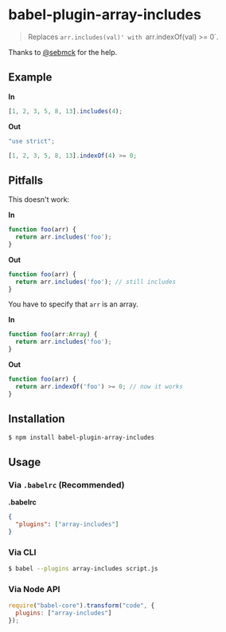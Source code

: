 # babel-plugin-array-includes

> Replaces `arr.includes(val)' with `arr.indexOf(val) >= 0`.

Thanks to [@sebmck](https://github.com/sebmck) for the help.

## Example

**In**

```javascript
[1, 2, 3, 5, 8, 13].includes(4);
```

**Out**

```javascript
"use strict";

[1, 2, 3, 5, 8, 13].indexOf(4) >= 0;
```

## Pitfalls

This doesn't work:

**In**

```js
function foo(arr) {
  return arr.includes('foo');
}
```

**Out**

```js
function foo(arr) {
  return arr.includes('foo'); // still includes
}
```

You have to specify that `arr` is an array.

**In**

```js
function foo(arr:Array) {
  return arr.includes('foo');
}
```

**Out**

```js
function foo(arr) {
  return arr.indexOf('foo') >= 0; // now it works
}
```

## Installation

```sh
$ npm install babel-plugin-array-includes
```

## Usage

### Via `.babelrc` (Recommended)

**.babelrc**

```json
{
  "plugins": ["array-includes"]
}
```

### Via CLI

```sh
$ babel --plugins array-includes script.js
```

### Via Node API

```javascript
require("babel-core").transform("code", {
  plugins: ["array-includes"]
});
```
